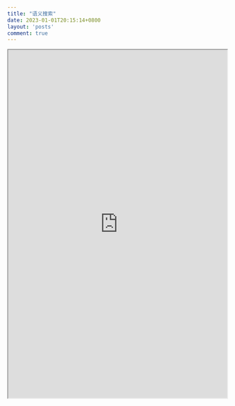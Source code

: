 ```yaml
---
title: "语义搜索"
date: 2023-01-01T20:15:14+0800
layout: 'posts'
comment: true
---
```


<iframe src="https://doubao.com/bot/sTvq8rQq" width="100%" height="800"></iframe>
